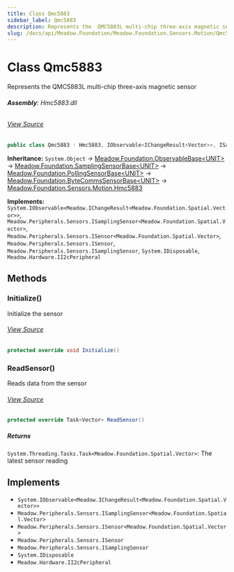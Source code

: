 ```yaml
---
title: Class Qmc5883
sidebar_label: Qmc5883
description: Represents the  QMC5883L multi-chip three-axis magnetic sensor
slug: /docs/api/Meadow.Foundation/Meadow.Foundation.Sensors.Motion/Qmc5883
---
```

# Class Qmc5883
Represents the  QMC5883L multi-chip three-axis magnetic sensor

###### **Assembly**: Hmc5883.dll
###### [View Source](https://github.com/WildernessLabs/Meadow.Foundation.git/blob/develop/Source/Meadow.Foundation.Peripherals/Sensors.Motion.Hmc5883/Driver/Qmc5883.cs#L11)
```csharp title="Declaration"
public class Qmc5883 : Hmc5883, IObservable<IChangeResult<Vector>>, ISamplingSensor<Vector>, ISensor<Vector>, ISensor, ISamplingSensor, IDisposable, II2cPeripheral
```
**Inheritance:** `System.Object` -> [Meadow.Foundation.ObservableBase&lt;UNIT&gt;](../Meadow.Foundation/ObservableBase`UNIT`) -> [Meadow.Foundation.SamplingSensorBase&lt;UNIT&gt;](../Meadow.Foundation/SamplingSensorBase`UNIT`) -> [Meadow.Foundation.PollingSensorBase&lt;UNIT&gt;](../Meadow.Foundation/PollingSensorBase`UNIT`) -> [Meadow.Foundation.ByteCommsSensorBase&lt;UNIT&gt;](../Meadow.Foundation/ByteCommsSensorBase`UNIT`) -> [Meadow.Foundation.Sensors.Motion.Hmc5883](../Meadow.Foundation.Sensors.Motion/Hmc5883)

**Implements:**  
`System.IObservable<Meadow.IChangeResult<Meadow.Foundation.Spatial.Vector>>`, `Meadow.Peripherals.Sensors.ISamplingSensor<Meadow.Foundation.Spatial.Vector>`, `Meadow.Peripherals.Sensors.ISensor<Meadow.Foundation.Spatial.Vector>`, `Meadow.Peripherals.Sensors.ISensor`, `Meadow.Peripherals.Sensors.ISamplingSensor`, `System.IDisposable`, `Meadow.Hardware.II2cPeripheral`

## Methods
### Initialize()
Initialize the sensor
###### [View Source](https://github.com/WildernessLabs/Meadow.Foundation.git/blob/develop/Source/Meadow.Foundation.Peripherals/Sensors.Motion.Hmc5883/Driver/Qmc5883.cs#L37)
```csharp title="Declaration"
protected override void Initialize()
```
### ReadSensor()
Reads data from the sensor
###### [View Source](https://github.com/WildernessLabs/Meadow.Foundation.git/blob/develop/Source/Meadow.Foundation.Peripherals/Sensors.Motion.Hmc5883/Driver/Qmc5883.cs#L55)
```csharp title="Declaration"
protected override Task<Vector> ReadSensor()
```

##### Returns

`System.Threading.Tasks.Task<Meadow.Foundation.Spatial.Vector>`: The latest sensor reading
## Implements

* `System.IObservable<Meadow.IChangeResult<Meadow.Foundation.Spatial.Vector>>`
* `Meadow.Peripherals.Sensors.ISamplingSensor<Meadow.Foundation.Spatial.Vector>`
* `Meadow.Peripherals.Sensors.ISensor<Meadow.Foundation.Spatial.Vector>`
* `Meadow.Peripherals.Sensors.ISensor`
* `Meadow.Peripherals.Sensors.ISamplingSensor`
* `System.IDisposable`
* `Meadow.Hardware.II2cPeripheral`
